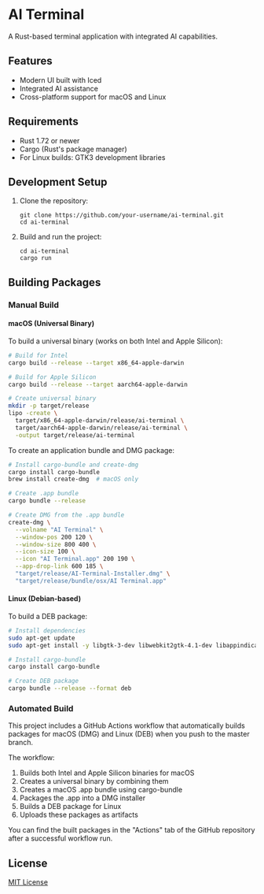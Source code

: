 # AI Terminal

A Rust-based terminal application with integrated AI capabilities.

## Features

- Modern UI built with Iced
- Integrated AI assistance
- Cross-platform support for macOS and Linux

## Requirements

- Rust 1.72 or newer
- Cargo (Rust's package manager)
- For Linux builds: GTK3 development libraries

## Development Setup

1. Clone the repository:
   ```
   git clone https://github.com/your-username/ai-terminal.git
   cd ai-terminal
   ```

2. Build and run the project:
   ```
   cd ai-terminal
   cargo run
   ```

## Building Packages

### Manual Build

#### macOS (Universal Binary)

To build a universal binary (works on both Intel and Apple Silicon):

```bash
# Build for Intel
cargo build --release --target x86_64-apple-darwin

# Build for Apple Silicon
cargo build --release --target aarch64-apple-darwin

# Create universal binary
mkdir -p target/release
lipo -create \
  target/x86_64-apple-darwin/release/ai-terminal \
  target/aarch64-apple-darwin/release/ai-terminal \
  -output target/release/ai-terminal
```

To create an application bundle and DMG package:

```bash
# Install cargo-bundle and create-dmg
cargo install cargo-bundle
brew install create-dmg  # macOS only

# Create .app bundle
cargo bundle --release

# Create DMG from the .app bundle
create-dmg \
  --volname "AI Terminal" \
  --window-pos 200 120 \
  --window-size 800 400 \
  --icon-size 100 \
  --icon "AI Terminal.app" 200 190 \
  --app-drop-link 600 185 \
  "target/release/AI-Terminal-Installer.dmg" \
  "target/release/bundle/osx/AI Terminal.app"
```

#### Linux (Debian-based)

To build a DEB package:

```bash
# Install dependencies
sudo apt-get update
sudo apt-get install -y libgtk-3-dev libwebkit2gtk-4.1-dev libappindicator3-dev librsvg2-dev patchelf

# Install cargo-bundle
cargo install cargo-bundle

# Create DEB package
cargo bundle --release --format deb
```

### Automated Build

This project includes a GitHub Actions workflow that automatically builds packages for macOS (DMG) and Linux (DEB) when you push to the master branch.

The workflow:
1. Builds both Intel and Apple Silicon binaries for macOS
2. Creates a universal binary by combining them
3. Creates a macOS .app bundle using cargo-bundle
4. Packages the .app into a DMG installer
5. Builds a DEB package for Linux
6. Uploads these packages as artifacts

You can find the built packages in the "Actions" tab of the GitHub repository after a successful workflow run.

## License

[MIT License](LICENSE)
